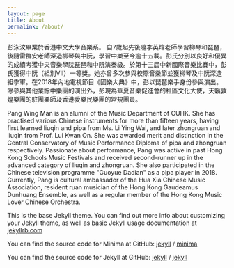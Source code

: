 ```yaml
---
layout: page
title: About
permalink: /about/
---
```


彭泳汶畢業於香港中文大學音樂系。 自7歲起先後隨李英煒老師學習柳琴和琵琶，後隨雷群安老師深造柳琴與中阮，學習中樂至今逾十五載。彭氏分別以良好和優異的成績考獲中央音樂學院琵琶和中阮演奏級。於第十三屆中新國際音樂比賽中，彭氏獲得中阮（組別VII）一等獎。她亦曾多次參與校際音樂節並獲柳琴及中阮深造組季軍。在2018年內地電視節目《國樂大典》中，彭以琵琶樂手身份參與演出。除參與其他業餘中樂團的演出外，彭現為華夏音樂促進會的社區文化大使，天籟敦煌樂團的駐團樂師及香港愛樂民樂團的常規團員。

Pang Wing Man is an alumni of the Music Department of CUHK. She has practised various Chinese instruments for more than fifteen years, having first learned liuqin and pipa from Ms. Li Ying Wai, and later zhongruan and liuqin from Prof. Lui Kwan On. She was awarded merit and distinction in the Central Conservatory of Music Performance Diploma of pipa and zhongruan respectively. Passionate about performance, Pang was active in past Hong Kong Schools Music Festivals and received second-runner up in the advanced category of liuqin and zhongruan. She also participated in the Chinese television programme "Guoyue Dadian" as a pipa player in 2018. Currently, Pang is cultural ambassador of the Hua Xia Chinese Music Association, resident ruan musician of the Hong Kong Gaudeamus Dunhuang Ensemble, as well as a regular member of the Hong Kong Music Lover Chinese Orchestra.

This is the base Jekyll theme. You can find out more info about customizing your Jekyll theme, as well as basic Jekyll usage documentation at [jekyllrb.com](https://jekyllrb.com/)

You can find the source code for Minima at GitHub:
[jekyll][jekyll-organization] /
[minima](https://github.com/jekyll/minima)

You can find the source code for Jekyll at GitHub:
[jekyll][jekyll-organization] /
[jekyll](https://github.com/jekyll/jekyll)


[jekyll-organization]: https://github.com/jekyll
